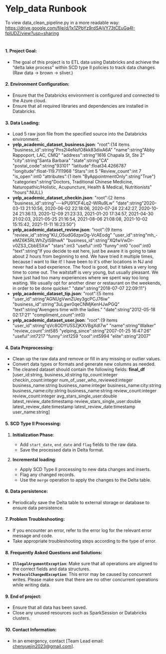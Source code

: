# Yelp_data Runbook
 To view data_clean_pipeline.py in a more readable way: https://drive.google.com/file/d/1x1ZPbYz9rdSAjVY73tCEuGa4I-fplUDZ/view?usp=sharing

# 
#### 1. Project Goal:
- The goal of this project is to ETL data using Databricks and achieve the “delta lake process” within SCD type II policies to track data changes. (Raw data -> brown -> sliver.)

#### 2. Environment Configuration:
- Ensure that the Databricks environment is configured and connected to the Azure cloud.
- Ensure that all required libraries and dependencies are installed in Databricks.

#### 3. Data Loading:
- Load 5 raw json file from the specified source into the Databricks environment.
- **yelp_academic_dataset_business.json**:
"root":{14 items
"business_id":string"Pns2l4eNsfO8kk83dixA6A"
"name":string"Abby Rappoport, LAC, CMQ"
"address":string"1616 Chapala St, Ste 2"
"city":string"Santa Barbara"
"state":string"CA"
"postal_code":string"93101"
"latitude":float34.4266787
"longitude":float-119.7111968
"Stars":int 5
"Review_count":int 7
"is_open":int0
"attributes":{1 item
"ByAppointmentOnly":string"True"}
"categories":string"Doctors, Traditional Chinese Medicine, Naturopathic/Holistic, Acupuncture,
Health & Medical, Nutritionists"
"hours":NULL}
- **yelp_academic_dataset_checkin.json**:
"root":{2 items
"business_id":string"---kPU91CF4Lq2-WlRu9Lw"
"date":string"2020-03-13 21:10:56, 2020-06-02 22:18:06, 2020-07-24 22:42:27, 2020-10-24
21:36:13, 2020-12-09 21:23:33, 2021-01-20 17:34:57, 2021-04-30 21:02:03, 2021-05-25 21:16:54,
2021-08-06 21:08:08, 2021-10-02 15:15:42, 2021-11-11 16:23:50"}
- **yelp_academic_dataset_review.json**:
“root":{9 items
"review_id":string"KU_O5udG6zpxOg-VcAEodg"
"user_id":string"mh_-eMZ6K5RLWhZyISBhwA"
"business_id":string"XQfwVwDr-v0ZS3_CbbE5Xw"
"stars":int3
"useful":int0
"funny":int0
"cool":int0
"text":string"If you decide to eat here, just be aware it is going to take about 2 hours from beginning
to end. We have tried it multiple times, because I want to like it! I have been to it's other locations in
NJ and never had a bad experience. The food is good, but it takes a very long time to come out.
The waitstaff is very young, but usually pleasant. We have just had too many experiences where
we spent way too long waiting. We usually opt for another diner or restaurant on the weekends, in
order to be done quicker."
"date":string"2018-07-07 22:09:11"}
- **yelp_academic_dataset_tip.json**:
"root":{5 items
"user_id":string"AGNUgVwnZUey3gcPCJ76iw"
"business_id":string"3uLgwr0qeCNMjKenHJwPGQ"
"text":string"Avengers time with the ladies."
"date":string"2012-05-18 02:17:21"
"compliment_count":int0}
- **yelp_academic_dataset_user.json**:
"root":{9 items
"user_id":string"qVc8ODYU5SZjKXVBgXdI7w"
"name":string"Walker"
"review_count":int585
"yelping_since":string"2007-01-25 16:47:26"
"useful":int7217
"funny":int1259
"cool":int5994
"elite":string"2007"

#### 4. Data Preprocessing:
- Clean up the raw data and remove or fill in any missing or outlier values.
- Convert data types or formats and generate new columns as needed.
- The cleaned dataset should contain the following fields:
**final_df**
[user_id:string,
business_id:string
tip_count:integer
checkin_count:integer
num_of_user_who_reviewed:integer
business_name:string
business_name:integer
business_name:city:string
business_name:city:string
business_name:string
review_count:integer
review_count:integer
avg_stars_single_user:double
latest_review_date:timestamp
review_stars_single_user:double latest_review_date:timestamp
latest_review_date:timestamp user_name:string]


#### 5. SCD Type II Processing:
1. **Initialization Phase**:
   - Add `start_date`, `end_date` and `flag` fields to the raw data.
   - Save the processed data in Delta format.
   
2. **Incremental loading**:
   - Apply SCD Type II processing to new data changes and inserts.
   - Flag any changed records.
   - Use the `merge` operation to apply the changes to the Delta table.

#### 6. Data persistence:
- Periodically save the Delta table to external storage or database to ensure data persistence.

#### 7. Problem Troubleshooting:
- If you encounter an error, refer to the error log for the relevant error message and code.
- Take appropriate troubleshooting steps according to the type of error.

#### 8. Frequently Asked Questions and Solutions:
- **`IllegalArgumentException`**: Make sure that all operations are aligned to the correct fields and data structures.
- **`ProtocolChangedException`**: This error may be caused by concurrent writes. Please make sure that there are no other concurrent operations while writing data.

#### 9. End of project:
- Ensure that all data has been saved.
- Close any unused resources such as SparkSession or Databricks clusters.

#### 10. Contact Information:
- In an emergency, contact [Team Lead email: chenyuejin2023@gmail.com].
 
